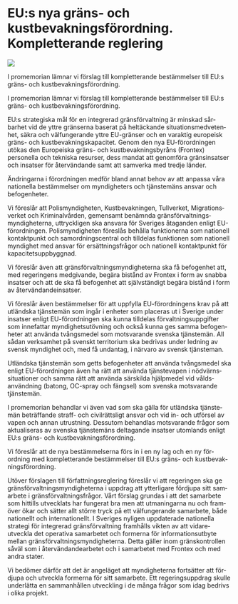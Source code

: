 # EU:s nya gräns- och kustbevakningsförordning. Kompletterande reglering

![](/contentassets/c0d31c826fc54fe9b3b173d0b2cdd9ef/ds-2021-10_omslag-fram_150.jpg?width=150&quality=85)

I promemorian lämnar vi förslag till kom­plet­terande bestäm­melser till EU:s gräns- och kust­bevaknings­förordning.

I promemorian lämnar vi förslag till kom­plet­terande bestäm­melser till EU:s gräns- och kust­bevaknings­förordning.

EU:s strategiska mål för en inte­grerad gräns­förvalt­ning är minskad sår­barhet vid de yttre gränserna baserat på hel­täckande situa­tions­medveten­het, säkra och väl­fungerande yttre EU-gränser och en varaktig europeisk gräns- och kust­bevak­nings­kapa­citet. Genom den nya EU-förord­ningen utökas den Europeiska gräns- och kust­bevak­nings­byråns (Frontex) personella och tekniska resurser, dess mandat att genom­föra gräns­insatser och insatser för åter­vändande samt att sam­verka med tredje länder.

Ändringarna i förord­ningen medför bland annat behov av att anpassa våra natio­nella bestäm­melser om myndig­heters och tjänste­mäns ansvar och befogen­heter.

Vi föreslår att Polis­myndig­heten, Kust­bevak­ningen, Tull­verket, Migrations­verket och Kriminal­vården, gemen­samt benämnda gräns­förvalt­nings­myndig­heterna, uttryck­ligen ska ansvara för Sveriges åtaganden enligt EU-förordningen. Polis­myndig­heten före­slås behålla funktio­­nerna som natio­nell kontakt­­punkt och sam­­ordnings­­central och tilldelas funktionen som nationell myndig­het med ansvar för ersätt­nings­frågor och nationell kontakt­punkt för kapa­citets­upp­byggnad.

Vi föreslår även att gräns­förvaltnings­myndig­heterna ska få befogen­het att, med regeringens med­givande, begära bistånd av Frontex i form av snabba insatser och att de ska få befogen­het att själv­ständigt begära bistånd i form av åter­vändande­insatser.

Vi föreslår även bestäm­melser för att uppfylla EU-förordningens krav på att utländ­ska tjänste­män som ingår i enheter som placeras ut i Sverige under insatser enligt EU-förord­ningen ska kunna tilldelas förvalt­nings­uppgifter som inne­fattar myndig­hets­utövning och också kunna ges samma befogen­heter att använda tvångs­medel som mot­svarande svenska tjänste­män. All sådan verk­samhet på svenskt terri­torium ska bedrivas under led­ning av svensk myndig­het och, med få undantag, i närvaro av svensk tjänsteman.

Utländska tjänste­män som getts befogen­heter att använda tvångs­medel ska enligt EU-förord­ningen även ha rätt att använda tjänste­vapen i nöd­värns­situa­tioner och samma rätt att använda särskilda hjälp­medel vid vålds­användning (batong, OC-spray och fängsel) som svenska mot­svarande tjänstemän.

I promemorian behandlar vi även vad som ska gälla för utländska tjänste­män beträf­fande straff- och civil­rättsligt ansvar och vid in- och utförsel av vapen och annan utrustning. Dess­utom behandlas mot­svarande frågor som aktuali­seras av svenska tjänste­mäns deltagande insatser utom­lands enligt EU:s gräns- och kust­bevak­nings­förordning.

Vi föreslår att de nya bestäm­melserna förs in i en ny lag och en ny för­ordning med komplet­terande bestäm­melser till EU:s gräns- och kust­bevak­nings­förordning.

Utöver för­slagen till för­fatt­nings­regle­ring föreslår vi att regeringen ska ge gräns­förvalt­nings­myndig­heterna i upp­drag att ytter­ligare fördjupa sitt sam­arbete i gräns­förvalt­nings­frågor. Vårt förslag grundas i att det sam­arbete som hit­tills utvecklats har fun­gerat bra men att utma­ningarna nu och fram­över ökar och sätter allt större tryck på ett väl­fungerande samarbete, både nationellt och inter­nationellt. I Sveriges nyligen upp­daterade natio­nella strategi för inte­grerad gräns­förvaltning framhålls vikten av att vidare­utveckla det opera­tiva sam­arbetet och formerna för informa­tions­utbyte mellan gräns­förvalt­nings­myndig­heterna. Detta gäller inom gräns­kontrollen såväl som i åter­vändande­arbetet och i sam­arbetet med Frontex och med andra stater.

Vi bedömer därför att det är ange­läget att myndig­heterna fortsätter att för­djupa och utveckla formerna för sitt sam­arbete. Ett regerings­uppdrag skulle under­lätta en samman­hållen utveck­ling i de många frågor som idag bedrivs i olika projekt.
